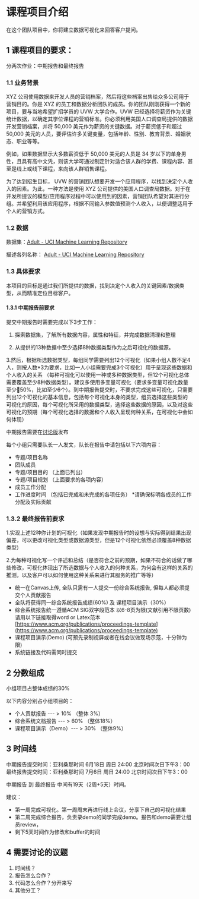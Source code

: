 # 课程项目介绍


在这个团队项目中，你将建立数据可视化来回答客户提问。

## 1 课程项目的要求：


分两次作业：中期报告和最终报告

### 1.1 业务背景
XYZ 公司使用数据来开发人员的营销档案，然后将这些档案出售给众多公司用于营销目的。你是 XYZ 的员工和数据分析团队的成员。你的团队刚刚获得一个新的项目，要与当地希望扩招学员的 UVW 大学合作。UVW 已经选择将薪资作为关键统计数据，以确定其学位课程的营销标准。你必须利用美国人口调查局提供的数据开发营销档案，并将 50,000 美元作为薪资的关键数据。对于薪资低于和超过 50,000 美元的人员，要评估许多关键变量，包括年龄、性别、教育背景、婚姻状态、职业等等。

例如，如果数据显示大多数薪资低于 50,000 美元的人员是 34 岁以下的单身男性，且具有高中文凭，则该大学可通过制定针对适合该人群的学费、课程内容、甚至是线上或线下课程，来向该人群销售课程。

为了达到招生目标， UVW 的营销团队想要开发一个应用程序，以找到决定个人收入的因素。为此，一种方法是使用 XYZ 公司提供的美国人口调查局数据。对于在开发所提议的模型/应用程序过程中可以使用到的因素，营销团队希望对其进行分组。并希望利用该应用程序，根据不同输入参数值预测个人收入，以便调整适用于个人的营销方式。


### 1.2 数据

数据集：[Adult - UCI Machine Learning Repository](https://archive.ics.uci.edu/dataset/2/adult)

描述各列名称：  [Adult - UCI Machine Learning Repository](https://archive.ics.uci.edu/dataset/2/adult)


### 1.3 具体要求

本项目的目标是通过我们所提供的数据，找到决定个人收入的关键因素/数据类型，从而精准定位目标客户。



#### 1.3.1 中期报告前要求

提交中期报告时需要完成以下3步工作：

1. 探索数据集，了解所有数据内容，属性和特征，并完成数据清理和整理

2. 从提供的13种数据中至少选择8种数据类型作为之后可视化的数据源。

3.然后，根据所选数据类型，每组同学需要列出12个可视化（如果小组人数不足4人，则按人数*3为要求，比如一人小组需要完成3个可视化）用于呈现这些数据和个人收入的关系 （每种可视化可以使用一种或多种数据类型，但12个可视化总体需要覆盖至少8种数据类型）。建议多使用多变量可视化（要求多变量可视化数量至少🚉50%，比如至少6个）。到中期报告提交时，不要求完成这些可视化，只需要列出12个可视化的基本信息，包括每个可视化本身的类型，组员选择这些类型的可视化的原因，每个可视化所采用的数据类型，选择这些数据的原因，以及对这些可视化的预期（每个可视化选择的数据和个人收入呈现何种关系，在可视化中会如何体现）


中期报告需要在[讨论版](https://canvas.asu.edu/groups/444940/discussion_topics/4489166?module_item_id=10576390)发布

每个小组只需要队长一人发文，队长在报告中请包括以下六项内容：

- 专题/项目名称
- 团队成员
- 专题/项目目的 （上面已列出）
- 专题/项目规划   （上面要求的各项内容）
- 成员工作分配 
- 工作进度时间 （包括已完成和未完成的各项任务）
*请确保标明各成员的工作分配及实际贡献

### 1.3.2 最终报告前要求

1.实现上述12种你计划的可视化（如果发现中期报告时的设想与实际得到结果出现偏差，可以更改可视化类型或数据源类型，但是12个可视化依然必须覆盖8种数据类型）

2.为每种可视化写一个评述和总结（是否符合之前的预期，如果不符合的话做了哪些修改，可视化体现出了所选数据与个人收入的何种关系，为何会有这样的关系的推测，以及客户可以如何使用这种关系来进行其服务的推广等等）

- 统一在Canvas上传,  全队只需有一人提交一份综合系统报告,  但每人都必须提交个人贡献报告
- 全队将获得同一综合系统报告成绩(60%) 及 课程项目演示（30%）
- 综合系统报告统一遵循ACM SIG双字段范本 以6-8页为限(文献引用不限页数)  请用以下链接取得word or Latex范本 [https://www.acm.org/publications/proceedings-template](https://www.acm.org/publications/proceedings-template)
- 课程项目演示(Demo) (可预先录制视屏或者在线会议做现场示范，十分钟为限)
- 系统链接及代码需同时提交


## 2 分数组成
小组项目占整体成绩的30% 

以下内容分别占小组项目的：
- 个人贡献报告 --- > 10%  （整体 3%）
- 综合系统文档报告 --- > 60%  （整体18%）
- 课程项目演示（Demo）--- > 30% （整体9%）


## 3 时间线
中期报告提交时间：亚利桑那时间 6月18日 周日 24:00 北京时间次日下午3：00
最终报告提交时间：亚利桑那时间 7月6日 周日 24:00 北京时间次日下午3：00

中期报告 到 最终报告 中间有19天（2周+5天）时间。

建议：
- 第一周完成可视化。第一周周末再进行线上会议，分享下自己的可视化结果
- 第二周完成综合报告，负责录demo的同学完成demo。报告和demo需要让组员review，
- 剩下5天时间作为修改和buffer的时间

## 4 需要讨论的议题
1. 时间线？
2. 报告怎么合作？
3. 代码怎么合作？分开来写
4. 其他分工？

